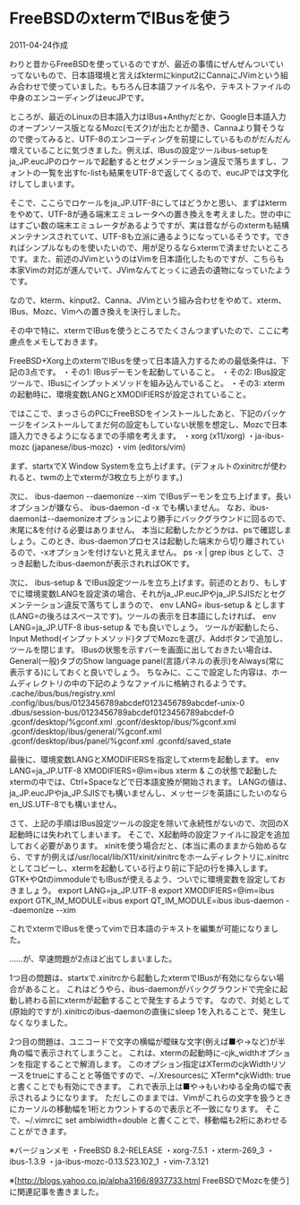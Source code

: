 # FreeBSDのxtermでIBusを使う

2011-04-24作成

わりと昔からFreeBSDを使っているのですが、最近の事情にぜんぜんついていってないもので、日本語環境と言えばktermにkinput2にCannaにJVimという組み合わせで使っていました。もちろん日本語ファイル名や、テキストファイルの中身のエンコーディングはeucJPです。

ところが、最近のLinuxの日本語入力はIBus+Anthyだとか、Google日本語入力のオープンソース版となるMozc(モズク)が出たとか聞き、Cannaより賢そうなので使ってみると、UTF-8のエンコーディングを前提にしているものがだんだん増えていることに気づきました。例えば、IBusの設定ツールibus-setupをja_JP.eucJPのロケールで起動するとセグメンテーション違反で落ちますし、フォントの一覧を出すfc-listも結果をUTF-8で返してくるので、eucJPでは文字化けしてしまいます。

そこで、ここらでロケールをja_JP.UTF-8にしてはどうかと思い、まずはktermをやめて、UTF-8が通る端末エミュレータへの置き換えを考えました。世の中にはすごい数の端末エミュレータがあるようですが、実は昔ながらのxtermも結構メンテナンスされていて、UTF-8も立派に通るようになっているそうです。できればシンプルなものを使いたいので、用が足りるならxtermで済ませたいところです。また、前述のJVimというのはVimを日本語化したものですが、こちらも本家Vimの対応が進んでいて、JVimなんてとっくに過去の遺物になっていたようです。

なので、kterm、kinput2、Canna、JVimという組み合わせをやめて、xterm、IBus、Mozc、Vimへの置き換えを決行しました。

その中で特に、xtermでIBusを使うところでたくさんつまずいたので、ここに考慮点をメモしておきます。

FreeBSD+Xorg上のxtermでIBusを使って日本語入力するための最低条件は、下記の3点です。
・その1: IBusデーモンを起動していること。
・その2: IBus設定ツールで、IBusにインプットメソッドを組み込んでいること。
・その3: xtermの起動時に、環境変数LANGとXMODIFIERSが設定されていること。

ではここで、まっさらのPCにFreeBSDをインストールしたあと、下記のパッケージをインストールしてまだ何の設定もしていない状態を想定し、Mozcで日本語入力できるようになるまでの手順を考えます。
・xorg (x11/xorg)
・ja-ibus-mozc (japanese/ibus-mozc)
・vim (editors/vim)

まず、startxでX Window Systemを立ち上げます。(デフォルトのxinitrcが使われると、twmの上でxtermが3枚立ち上がります。)

次に、
  ibus-daemon --daemonize --xim
でIBusデーモンを立ち上げます。長いオプションが嫌なら、
  ibus-daemon -d -x
でも構いません。
なお、ibus-daemonは--daemonizeオプションにより勝手にバックグラウンドに回るので、末尾に&を付ける必要はありません。
本当に起動したかどうかは、psで確認しましょう。このとき、ibus-daemonプロセスは起動した端末から切り離されているので、-xオプションを付けないと見えません。
  ps -x | grep ibus
として、さっき起動したibus-daemonが表示されればOKです。

次に、
  ibus-setup &
でIBus設定ツールを立ち上げます。前述のとおり、もしすでに環境変数LANGを設定済の場合、それがja_JP.eucJPやja_JP.SJISだとセグメンテーション違反で落ちてしまうので、
  env LANG= ibus-setup &
とします(LANG=の後ろはスペースです)。ツールの表示を日本語にしたければ、
  env LANG=ja_JP.UTF-8 ibus-setup &
でも良いでしょう。
ツールが起動したら、Input Method(インプットメソッド)タブでMozcを選び、Addボタンで追加し、ツールを閉じます。
IBusの状態を示すバーを画面に出しておきたい場合は、General(一般)タブのShow language panel(言語パネルの表示)をAlways(常に表示する)にしておくと良いでしょう。
ちなみに、ここで設定した内容は、ホームディレクトリの中の下記のようなファイルに格納されるようです。
  .cache/ibus/bus/registry.xml
  .config/ibus/bus/0123456789abcdef0123456789abcdef-unix-0
  .dbus/session-bus/0123456789abcdef0123456789abcdef-0
  .gconf/desktop/%gconf.xml
  .gconf/desktop/ibus/%gconf.xml
  .gconf/desktop/ibus/general/%gconf.xml
  .gconf/desktop/ibus/panel/%gconf.xml
  .gconfd/saved_state

最後に、環境変数LANGとXMODIFIERSを指定してxtermを起動します。
  env LANG=ja_JP.UTF-8 XMODIFIERS=@im=ibus xterm &
この状態で起動したxtermの中では、Ctrl+Spaceなどで日本語変換が開始されます。
LANGの値は、ja_JP.eucJPやja_JP.SJISでも構いませんし、メッセージを英語にしたいのならen_US.UTF-8でも構いません。

さて、上記の手順はIBus設定ツールの設定を除いて永続性がないので、次回のX起動時には失われてしまいます。
そこで、X起動時の設定ファイルに設定を追加しておく必要があります。
xinitを使う場合だと、(本当に素のままから始めるなら、ですが)例えば/usr/local/lib/X11/xinit/xinitrcをホームディレクトリに.xinitrcとしてコピーし、xtermを起動している行より前に下記の行を挿入します。GTK+やQtのimmoduleでもIBusが使えるよう、ついでに環境変数を設定しておきましょう。
  export LANG=ja_JP.UTF-8
  export XMODIFIERS=@im=ibus
  export GTK_IM_MODULE=ibus
  export QT_IM_MODULE=ibus
  ibus-daemon --daemonize --xim

これでxtermでIBusを使ってvimで日本語のテキストを編集が可能になりました。

……が、早速問題が2点ほど出てしまいました。

1つ目の問題は、startxで.xinitrcから起動したxtermでIBusが有効にならない場合があること。
これはどうやら、ibus-daemonがバックグラウンドで完全に起動し終わる前にxtermが起動することで発生するようです。
なので、対処として(原始的ですが).xinitrcのibus-daemonの直後にsleep 1を入れることで、発生しなくなりました。

2つ目の問題は、ユニコードで文字の横幅が曖昧な文字(例えば■や→など)が半角の幅で表示されてしまうこと。
これは、xtermの起動時に-cjk_widthオプションを指定することで解消します。
このオプション指定はXTermのcjkWidthリソースをtrueにすることと等価ですので、~/.Xresourcesに
  XTerm*cjkWidth: true
と書くことでも有効にできます。
これで表示上は■や→もいわゆる全角の幅で表示されるようになります。
ただしこのままでは、Vimがこれらの文字を扱うときにカーソルの移動幅を1桁とカウントするので表示と不一致になります。
そこで、~/.vimrcに
  set ambiwidth=double
と書くことで、移動幅も2桁にあわせることができます。

※バージョンメモ
・FreeBSD 8.2-RELEASE
・xorg-7.5.1
・xterm-269_3
・ibus-1.3.9
・ja-ibus-mozc-0.13.523.102_1
・vim-7.3.121

※[http://blogs.yahoo.co.jp/alpha3166/8937733.html FreeBSDでMozcを使う]に関連記事を書きました。
